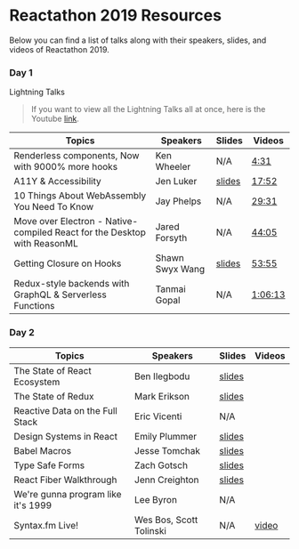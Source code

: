 # Reactathon 2019 Resources

Below you can find a list of talks along with their speakers, slides, and videos of Reactathon 2019.

### Day 1

Lightning Talks
> If you want to view all the Lightning Talks all at once, here is the Youtube [link](https://youtu.be/Wt4kuspJIxY).

| Topics | Speakers | Slides | Videos |
| ------ | ------ | ------ | ------ |
| Renderless components, Now with 9000% more hooks | Ken Wheeler | N/A |[4:31](https://www.youtube.com/watch?v=Wt4kuspJIxY&t=271s)|
| A11Y & Accessibility | Jen Luker |[slides](https://www.jenluker.com/5AccessibilityMyths/) |[17:52](https://www.youtube.com/watch?v=Wt4kuspJIxY&t=1072s)|
| 10 Things About WebAssembly You Need To Know | Jay Phelps | N/A |[29:31](https://www.youtube.com/watch?v=Wt4kuspJIxY&t=1771s)|
| Move over Electron - Native-compiled React for the Desktop with ReasonML | Jared Forsyth | N/A |[44:05](https://www.youtube.com/watch?v=Wt4kuspJIxY&t=2645s)|
| Getting Closure on Hooks| Shawn Swyx Wang | [slides](https://www.netlify.com/blog/2019/03/11/deep-dive-how-do-react-hooks-really-work/)|[53:55](https://www.youtube.com/watch?v=Wt4kuspJIxY&t=3235s)|
| Redux-style backends with GraphQL & Serverless Functions | Tanmai Gopal | N/A |[1:06:13](https://www.youtube.com/watch?v=Wt4kuspJIxY&t=3973s)|

### Day 2
| Topics | Speakers | Slides | Videos |
| ------ | ------ | ------ | ------ |
| The State of React Ecosystem | Ben Ilegbodu | [slides](http://www.benmvp.com/slides/2019/reactathon/react-eco.html) | |
| The State of Redux | Mark Erikson | [slides](https://blog.isquaredsoftware.com/presentations/2019-03-state-of-redux/#/) | |
| Reactive Data on the Full Stack| Eric Vicenti| N/A | |
| Design Systems in React| Emily Plummer | [slides](https://docs.google.com/presentation/d/1ku4BysY6k1bCgZEp0Qp42ihIRixBsKSvHnOPzs4kUM4/edit)| |
| Babel Macros | Jesse Tomchak | [slides](https://transform-for-good.netlify.com/#cuts_29-05_chat) | |
| Type Safe Forms | Zach Gotsch | [slides](https://docs.google.com/presentation/d/1aTsmZ28A8pa4XKDRHsCp1mUM86J1LX75dEOxl721_2Y/edit) | |
| React Fiber Walkthrough | Jenn Creighton | [slides](https://speakerdeck.com/jenncreighton/everything-i-know-about-react-i-learned-from-twitter)| |
| We're gunna program like it's 1999 | Lee Byron | N/A | |
|Syntax.fm Live!|Wes Bos, Scott Tolinski|N/A|[video](https://youtu.be/keynw6xAsqo)|

